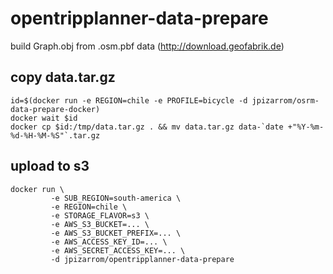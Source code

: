 # opentripplanner-data-prepare
build Graph.obj from .osm.pbf data (http://download.geofabrik.de)

## copy data.tar.gz
```
id=$(docker run -e REGION=chile -e PROFILE=bicycle -d jpizarrom/osrm-data-prepare-docker)
docker wait $id
docker cp $id:/tmp/data.tar.gz . && mv data.tar.gz data-`date +"%Y-%m-%d-%H-%M-%S"`.tar.gz
```

## upload to s3

```
docker run \
         -e SUB_REGION=south-america \
         -e REGION=chile \
         -e STORAGE_FLAVOR=s3 \
         -e AWS_S3_BUCKET=... \
         -e AWS_S3_BUCKET_PREFIX=... \
         -e AWS_ACCESS_KEY_ID=... \
         -e AWS_SECRET_ACCESS_KEY=... \
         -d jpizarrom/opentripplanner-data-prepare
```
